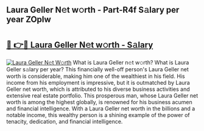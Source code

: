 ## Laura Geller N𝚎t w𝚘rth - Part-R4f S𝚊lary per year ZOpIw

# <h2><a href="http://gc58xn.nevu.top/?p=Laura+Geller">🔗 👉🔴 Laura Geller N𝚎t w𝚘rth - S𝚊lary</a></h2>

[![Laura Geller N𝚎t W𝚘rth](https://i.imgur.com/Oavwk0R.jpeg)](http://gc58xn.nevu.top/?p=Laura+Geller)
What is Laura Geller n𝚎t w𝚘rth? What is Laura Geller s𝚊lary per year?
This financially well-off person's Laura Geller net worth is considerable, making him one of the wealthiest in his field. His income from his employment is impressive, but it is outmatched by Laura Geller net worth, which is attributed to his diverse business activities and extensive real estate portfolio. This prosperous man, whose Laura Geller net worth is among the highest globally, is renowned for his business acumen and financial intelligence. With a Laura Geller net worth in the billions and a notable income, this wealthy person is a shining example of the power of tenacity, dedication, and financial intelligence.
